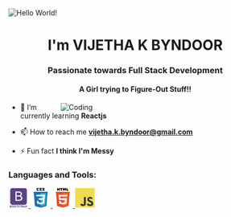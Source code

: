 <img align="center" alt="Hello World!" width="600" src="https://user-images.githubusercontent.com/31812582/118072005-93d46980-b3c6-11eb-9afd-629b4f706a56.gif"/>
<h1 align="center">I'm VIJETHA K BYNDOOR</h1>
<h3 align="center">Passionate towards Full Stack Development</h3>
<h4 align="center">A Girl trying to Figure-Out Stuff!!</h4>

<img align="right" alt="Coding" width="400" src="https://cdn.dribbble.com/users/2646423/screenshots/5507196/computer.gif">

- 🌱 I’m currently learning **Reactjs**

- 📫 How to reach me **vijetha.k.byndoor@gmail.com**

- ⚡ Fun fact **I think I'm Messy**


<h3 align="left">Languages and Tools:</h3>
<p align="left"> <a href="https://getbootstrap.com" target="_blank"> <img src="https://raw.githubusercontent.com/devicons/devicon/master/icons/bootstrap/bootstrap-plain-wordmark.svg" alt="bootstrap" width="40" height="40"/> </a> <a href="https://www.w3schools.com/css/" target="_blank"> <img src="https://raw.githubusercontent.com/devicons/devicon/master/icons/css3/css3-original-wordmark.svg" alt="css3" width="40" height="40"/> </a> <a href="https://www.w3.org/html/" target="_blank"> <img src="https://raw.githubusercontent.com/devicons/devicon/master/icons/html5/html5-original-wordmark.svg" alt="html5" width="40" height="40"/> </a> <a href="https://developer.mozilla.org/en-US/docs/Web/JavaScript" target="_blank"> <img src="https://raw.githubusercontent.com/devicons/devicon/master/icons/javascript/javascript-original.svg" alt="javascript" width="40" height="40"/> </a> </p>


